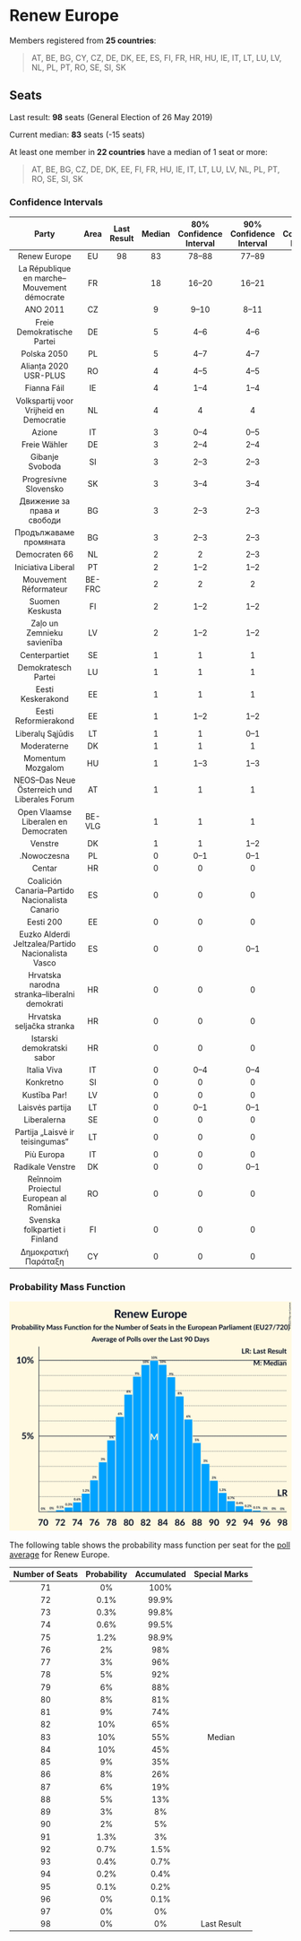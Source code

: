 # Renew Europe

Members registered from **25 countries**:

> AT, BE, BG, CY, CZ, DE, DK, EE, ES, FI, FR, HR, HU, IE, IT, LT, LU, LV, NL, PL, PT, RO, SE, SI, SK

## Seats

Last result: **98** seats (General Election of 26 May 2019)

Current median: **83** seats (-15 seats)

At least one member in **22 countries** have a median of 1 seat or more:

> AT, BE, BG, CZ, DE, DK, EE, FI, FR, HU, IE, IT, LT, LU, LV, NL, PL, PT, RO, SE, SI, SK

### Confidence Intervals

| Party | Area | Last Result | Median | 80% Confidence Interval | 90% Confidence Interval | 95% Confidence Interval | 99% Confidence Interval |
|:-----:|:----:|:-----------:|:------:|:-----------------------:|:-----------------------:|:-----------------------:|:-----------------------:|
| Renew Europe | EU | 98 | 83 | 78–88 | 77–89 | 76–91 | 74–93 |
| La République en marche–Mouvement démocrate | FR | | 18 | 16–20 | 16–21 | 15–21 | 14–22 |
| ANO 2011 | CZ | | 9 | 9–10 | 8–11 | 8–11 | 8–11 |
| Freie Demokratische Partei | DE | | 5 | 4–6 | 4–6 | 3–7 | 3–7 |
| Polska 2050 | PL | | 5 | 4–7 | 4–7 | 4–7 | 4–7 |
| Alianța 2020 USR-PLUS | RO | | 4 | 4–5 | 4–5 | 4–5 | 3–5 |
| Fianna Fáil | IE | | 4 | 1–4 | 1–4 | 1–4 | 1–4 |
| Volkspartij voor Vrijheid en Democratie | NL | | 4 | 4 | 4 | 4–5 | 3–5 |
| Azione | IT | | 3 | 0–4 | 0–5 | 0–5 | 0–6 |
| Freie Wähler | DE | | 3 | 2–4 | 2–4 | 2–4 | 1–4 |
| Gibanje Svoboda | SI | | 3 | 2–3 | 2–3 | 2–3 | 2–3 |
| Progresívne Slovensko | SK | | 3 | 3–4 | 3–4 | 3–4 | 3–4 |
| Движение за права и свободи | BG | | 3 | 2–3 | 2–3 | 2–3 | 2–3 |
| Продължаваме промяната | BG | | 3 | 2–3 | 2–3 | 2–3 | 2–3 |
| Democraten 66 | NL | | 2 | 2 | 2–3 | 1–3 | 1–3 |
| Iniciativa Liberal | PT | | 2 | 1–2 | 1–2 | 1–2 | 0–3 |
| Mouvement Réformateur | BE-FRC | | 2 | 2 | 2 | 1–2 | 1–2 |
| Suomen Keskusta | FI | | 2 | 1–2 | 1–2 | 1–2 | 1–2 |
| Zaļo un Zemnieku savienība | LV | | 2 | 1–2 | 1–2 | 1–2 | 1–2 |
| Centerpartiet | SE | | 1 | 1 | 1 | 1 | 0–2 |
| Demokratesch Partei | LU | | 1 | 1 | 1 | 1 | 1 |
| Eesti Keskerakond | EE | | 1 | 1 | 1 | 1 | 1 |
| Eesti Reformierakond | EE | | 1 | 1–2 | 1–2 | 1–2 | 1–2 |
| Liberalų Sąjūdis | LT | | 1 | 1 | 0–1 | 0–1 | 0–2 |
| Moderaterne | DK | | 1 | 1 | 1 | 1 | 1 |
| Momentum Mozgalom | HU | | 1 | 1–3 | 1–3 | 1–3 | 1–4 |
| NEOS–Das Neue Österreich und Liberales Forum | AT | | 1 | 1 | 1 | 1 | 1–2 |
| Open Vlaamse Liberalen en Democraten | BE-VLG | | 1 | 1 | 1 | 0–1 | 0–1 |
| Venstre | DK | | 1 | 1 | 1–2 | 1–2 | 1–2 |
| .Nowoczesna | PL | | 0 | 0–1 | 0–1 | 0–1 | 0–1 |
| Centar | HR | | 0 | 0 | 0 | 0 | 0 |
| Coalición Canaria–Partido Nacionalista Canario | ES | | 0 | 0 | 0 | 0 | 0 |
| Eesti 200 | EE | | 0 | 0 | 0 | 0 | 0 |
| Euzko Alderdi Jeltzalea/Partido Nacionalista Vasco | ES | | 0 | 0 | 0–1 | 0–1 | 0–1 |
| Hrvatska narodna stranka–liberalni demokrati | HR | | 0 | 0 | 0 | 0 | 0 |
| Hrvatska seljačka stranka | HR | | 0 | 0 | 0 | 0 | 0 |
| Istarski demokratski sabor | HR | | 0 | 0 | 0 | 0 | 0 |
| Italia Viva | IT | | 0 | 0–4 | 0–4 | 0–5 | 0–5 |
| Konkretno | SI | | 0 | 0 | 0 | 0 | 0 |
| Kustība Par! | LV | | 0 | 0 | 0 | 0 | 0 |
| Laisvės partija | LT | | 0 | 0–1 | 0–1 | 0–1 | 0–1 |
| Liberalerna | SE | | 0 | 0 | 0 | 0 | 0–1 |
| Partija „Laisvė ir teisingumas“ | LT | | 0 | 0 | 0 | 0 | 0 |
| Più Europa | IT | | 0 | 0 | 0 | 0 | 0–4 |
| Radikale Venstre | DK | | 0 | 0 | 0–1 | 0–1 | 0–1 |
| Reînnoim Proiectul European al României | RO | | 0 | 0 | 0 | 0 | 0 |
| Svenska folkpartiet i Finland | FI | | 0 | 0 | 0 | 0–1 | 0–1 |
| Δημοκρατική Παράταξη | CY | | 0 | 0 | 0 | 0 | 0 |

### Probability Mass Function

![Graph with seats probability mass function not yet produced](average-2023-12-31-seats-pmf-reneweurope.png "Seats Probability Mass Function")

The following table shows the probability mass function per seat for the [poll average](average-2023-12-31.html) for Renew Europe.

| Number of Seats | Probability | Accumulated | Special Marks |
|:---------------:|:-----------:|:-----------:|:-------------:|
| 71 | 0% | 100% |  |
| 72 | 0.1% | 99.9% |  |
| 73 | 0.3% | 99.8% |  |
| 74 | 0.6% | 99.5% |  |
| 75 | 1.2% | 98.9% |  |
| 76 | 2% | 98% |  |
| 77 | 3% | 96% |  |
| 78 | 5% | 92% |  |
| 79 | 6% | 88% |  |
| 80 | 8% | 81% |  |
| 81 | 9% | 74% |  |
| 82 | 10% | 65% |  |
| 83 | 10% | 55% | Median |
| 84 | 10% | 45% |  |
| 85 | 9% | 35% |  |
| 86 | 8% | 26% |  |
| 87 | 6% | 19% |  |
| 88 | 5% | 13% |  |
| 89 | 3% | 8% |  |
| 90 | 2% | 5% |  |
| 91 | 1.3% | 3% |  |
| 92 | 0.7% | 1.5% |  |
| 93 | 0.4% | 0.7% |  |
| 94 | 0.2% | 0.4% |  |
| 95 | 0.1% | 0.2% |  |
| 96 | 0% | 0.1% |  |
| 97 | 0% | 0% |  |
| 98 | 0% | 0% | Last Result |


